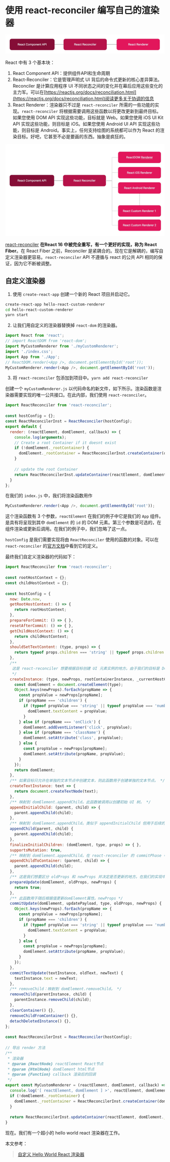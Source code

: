 # 使用 react-reconciler 编写自己的渲染器

![react16以前的架构](./images/react15_framework.webp)

React 中有 3 个基本块：

1. React Component API：提供组件API和生命周期
2. React-Reconciler：它是管理声明式 UI 背后的命令式更新的核心差异算法。Reconciler 是计算应用程序 UI 不同状态之间的变化并在幕后应用这些变化的主力军。可以在[https://reactjs.org/docs/reconciliation.html](https://reactjs.org/docs/reconciliation.html)阅读更多关于协调的信息
3. React Renderer：渲染器只不过是 `react-reconciler` 所需的一些功能的实现。`react-reconciler` 将根据需要调用这些函数以将更改更新到最终目标。如果您使用 DOM API 实现这些功能，目标就是 Web。如果您使用 iOS UI Kit API 实现这些功能，则目标是 iOS。如果您使用 Android UI API 实现这些功能，则目标是 Android。事实上，任何支持绘图的系统都可以作为 React 的渲染目标。好吧，它甚至不必是要画的东西。抽象是疯狂的。

![react 渲染器](./images/react_renderers.webp)

[react-reconciler](https://github.com/facebook/react/tree/main/packages/react-reconciler) **在React 16 中被完全重写，有一个更好的实现，称为 React Fiber**。在 React Fiber 之前，Reconciler 是紧耦合的。现在它是解耦的，编写自定义渲染器更容易。`react-reconciler` API 不遵循与 react 的公共 API 相同的保证，因为它不断被调整。

## 自定义渲染器

1. 使用 `create-react-app` 创建一个新的 React 项目并启动它。

```sh
create-react-app hello-react-custom-renderer
cd hello-react-custom-renderer
yarn start
```

2. 让我们用自定义的渲染器替换掉 `react-dom` 的渲染器。

```js
import React from 'react';
// import ReactDOM from 'react-dom';
import MyCustomRenderer from './myCustomRenderer';
import './index.css';
import App from './App';
// ReactDOM.render(<App />, document.getElementById('root'));
MyCustomRenderer.render(<App />, document.getElementById('root'));
```

3. 将 `react-reconciler` 包添加到项目中。`yarn add react-reconciler`

创建一个 `myCustomRenderer.js` 以代码命名的新文件，如下所示。渲染函数是渲染器需要实现的唯一公共接口。在此内部，我们使用 `react-reconciler`。

```js
import ReactReconciler from 'react-reconciler';

const hostConfig = {};
const ReactReconcilerInst = ReactReconciler(hostConfig);
export default {
  render: (reactElement, domElement, callback) => {
    console.log(arguments);
    // Create a root Container if it doesnt exist
    if (!domElement._rootContainer) {
      domElement._rootContainer = ReactReconcilerInst.createContainer(domElement, false);
    }

    // update the root Container
    return ReactReconcilerInst.updateContainer(reactElement, domElement._rootContainer, null, callback);
  }
};
```

在我们的 `index.js` 中，我们将渲染函数用作

```js
MyCustomRenderer.render(<App />, document.getElementById('root'));
```

这个渲染函数有 3 个参数，`reactElement` 在我们的例子中它是我们的 `App` 组件。是具有将呈现到其中 `domElement` 的 `id` 的 DOM 元素。第三个参数是可选的，在组件渲染或更新后调用。在我们的例子中，我们忽略了这一点。

`hostConfig` 是我们需要实现将由 `ReactReconciler` 使用的函数的对象。可以在 `react-reconciler` 的[官方文档](https://github.com/facebook/react/tree/main/packages/react-reconciler#an-incomplete-reference)中看到它的定义。

最终我们自定义渲染器的代码如下：

```js
import ReactReconciler from 'react-reconciler';

const rootHostContext = {};
const childHostContext = {};

const hostConfig = {
  now: Date.now,
  getRootHostContext: () => {
    return rootHostContext;
  },
  prepareForCommit: () => { },
  resetAfterCommit: () => { },
  getChildHostContext: () => {
    return childHostContext;
  },
  shouldSetTextContent: (type, props) => {
    return typeof props.children === 'string' || typeof props.children === 'number';
  },
  /**
   这是 react-reconciler 想要根据目标创建 UI 元素实例的地方。由于我们的目标是 DOM，我们将创建 document.createElement 并且 type 是包含类型字符串的参数，如 div 或 img 或 h1 等。domElement 属性的初始值可以在此函数中从 newProps 参数设置
   */
  createInstance: (type, newProps, rootContainerInstance, _currentHostContext, workInProgress) => {
    const domElement = document.createElement(type);
    Object.keys(newProps).forEach(propName => {
      const propValue = newProps[propName];
      if (propName === 'children') {
        if (typeof propValue === 'string' || typeof propValue === 'number') {
          domElement.textContent = propValue;
        }
      } else if (propName === 'onClick') {
        domElement.addEventListener('click', propValue);
      } else if (propName === 'className') {
        domElement.setAttribute('class', propValue);
      } else {
        const propValue = newProps[propName];
        domElement.setAttribute(propName, propValue);
      }
    });
    return domElement;
  },
  /** 如果目标只允许在单独的文本节点中创建文本，则此函数用于创建单独的文本节点。 */
  createTextInstance: text => {
    return document.createTextNode(text);
  },
  /** 映射到 domElement.appendChild。此函数被调用以创建初始 UI 树。 */
  appendInitialChild: (parent, child) => {
    parent.appendChild(child);
  },
  /** 映射到 domElement.appendChild。类似于 appendInitialChild 但用于后续的树操作。 */
  appendChild(parent, child) {
    parent.appendChild(child);
  },
  finalizeInitialChildren: (domElement, type, props) => { },
  supportsMutation: true,
  /** 映射到 domElement.appendChild。在 react-reconciler 的 commitPhase 中被调用 */
  appendChildToContainer: (parent, child) => {
    parent.appendChild(child);
  },
  /** 这是我们想要区分 oldProps 和 newProps 并决定是否更新的地方。在我们的实现中，为简单起见，我们只是将其设置为 true。 */
  prepareUpdate(domElement, oldProps, newProps) {
    return true;
  },
  /** 此函数用于随后根据值更新domElement属性。newProps */
  commitUpdate(domElement, updatePayload, type, oldProps, newProps) {
    Object.keys(newProps).forEach(propName => {
      const propValue = newProps[propName];
      if (propName === 'children') {
        if (typeof propValue === 'string' || typeof propValue === 'number') {
          domElement.textContent = propValue;
        }
      } else {
        const propValue = newProps[propName];
        domElement.setAttribute(propName, propValue);
      }
    });
  },
  commitTextUpdate(textInstance, oldText, newText) {
    textInstance.text = newText;
  },
  /** removeChild：映射到 domElement.removeChild。 */
  removeChild(parentInstance, child) {
    parentInstance.removeChild(child);
  },
  clearContainer() {},
  removeChildFromContainer() {},
  detachDeletedInstance() {},
};

const ReactReconcilerInst = ReactReconciler(hostConfig);

// 导出 render 方法
/**
 * 渲染器
 * @param {ReactNode} reactElement React节点
 * @param {HtmlNode} domElement html节点
 * @param {Function} callback 渲染后的回调
 */
export const MyCustomRenderer = (reactElement, domElement, callback) => {
  console.log('[ reactElement, domElement ] >', reactElement, domElement)
  if (!domElement._rootContainer) {
    domElement._rootContainer = ReactReconcilerInst.createContainer(domElement, false);
  }

  return ReactReconcilerInst.updateContainer(reactElement, domElement._rootContainer, null, callback);
}
```

现在。我们有一个超小的 hello world react 渲染器在工作。

本文参考：

> [自定义 Hello World React 渲染器](https://agent-hunt.medium.com/hello-world-custom-react-renderer-9a95b7cd04bc)
